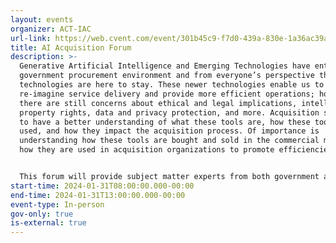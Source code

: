 ```yaml
---
layout: events
organizer: ACT-IAC
url-link: https://web.cvent.com/event/301b45c9-f7d0-439a-830e-1a36ac39aab8/summary
title: AI Acquisition Forum
description: >-
  Generative Artificial Intelligence and Emerging Technologies have entered the
  government procurement environment and from everyone’s perspective these
  technologies are here to stay. These newer technologies enable us to
  re-imagine service delivery and provide more efficient operations; however,
  there are still concerns about ethical and legal implications, intellectual
  property rights, data and privacy protection, and more. Acquisition staff need
  to have a better understanding of what these tools are, how these tools are
  used, and how they impact the acquisition process. Of importance is
  understanding how these tools are bought and sold in the commercial market and
  how they are used in acquisition organizations to promote efficiencies. 


  This forum will provide subject matter experts from both government and industry to de-mystifying the hype around these technologies and further enable more collaboration, communication, and mutually common definitions to make the procurement process an easier and more timely endeavor.
start-time: 2024-01-31T08:00:00.000-00:00
end-time: 2024-01-31T13:00:00.000-00:00
event-type: In-person
gov-only: true
is-external: true
---
```

